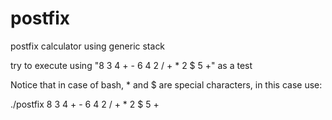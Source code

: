 # postfix
postfix calculator using generic stack


try to execute using "8 3 4 + - 6 4 2 / + * 2 $ 5 +" as a test

Notice that in case of bash, * and $ are special characters, in this case use:

./postfix 8 3 4 + - 6 4 2 / + \* 2 \$ 5 +
